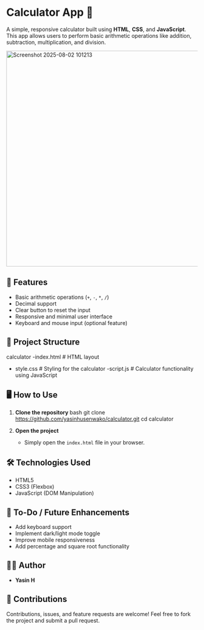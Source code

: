 
# Calculator App 🧮

A simple, responsive calculator built using **HTML**, **CSS**, and **JavaScript**. This app allows users to perform basic arithmetic operations like addition, subtraction, multiplication, and division.

<img width="506" height="567" alt="Screenshot 2025-08-02 101213" src="https://github.com/user-attachments/assets/5bf28193-e27e-4644-89d3-b8473e78f62d" />


## 🔧 Features

- Basic arithmetic operations (`+`, `-`, `*`, `/`)
- Decimal support
- Clear button to reset the input
- Responsive and minimal user interface
- Keyboard and mouse input (optional feature)

## 📁 Project Structure

calculator
 -index.html      # HTML layout
- style.css       # Styling for the calculator
-script.js       # Calculator functionality using JavaScript


## 🖥️ How to Use

1. **Clone the repository**
   bash
   git clone https://github.com/yasinhusenwako/calculator.git
   cd calculator

2. **Open the project**

   * Simply open the `index.html` file in your browser.

## 🛠️ Technologies Used

* HTML5
* CSS3 (Flexbox)
* JavaScript (DOM Manipulation)

## 📌 To-Do / Future Enhancements

* Add keyboard support
* Implement dark/light mode toggle
* Improve mobile responsiveness
* Add percentage and square root functionality


## 🙋‍♂️ Author

* **Yasin H** 

## 🤝 Contributions

Contributions, issues, and feature requests are welcome!
Feel free to fork the project and submit a pull request.
